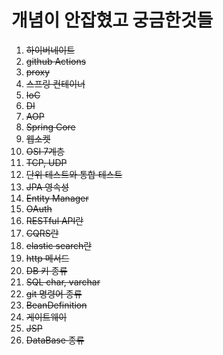# 개념이 안잡혔고 궁금한것들

1. ~~하이버네이트~~
2. ~~github Actions~~
3. ~~proxy~~
4. ~~스프링 컨테이너~~
5. ~~IoC~~
6. ~~DI~~
7. ~~AOP~~
8. ~~Spring Core~~
9. ~~웹소켓~~
10. ~~OSI 7계층~~
11. ~~TCP, UDP~~
12. ~~단위 테스트와 통합 테스트~~
13. ~~JPA 영속성~~
14. ~~Entity Manager~~
15. ~~OAuth~~
16. ~~RESTful API란~~
17. ~~CQRS란~~
18. ~~elastic search란~~
19. ~~http 메서드~~
20. ~~DB 키 종류~~
21. ~~SQL char, varchar~~
22. ~~git 명령어 종류~~
22. ~~BeanDefinition~~
23. ~~게이트웨이~~
24. ~~JSP~~
25. ~~DataBase 종류~~